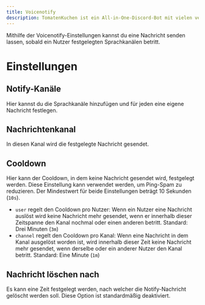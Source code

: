 ```yaml
---
title: Voicenotify
description: TomatenKuchen ist ein All-in-One-Discord-Bot mit vielen verschiedenen Funktionen. Erklärt, wie man Nachrichten senden kann, sobald Nutzer einen Sprachkanal betreten.
---
```


Mithilfe der Voicenotify-Einstellungen kannst du eine Nachricht senden lassen, sobald ein Nutzer festgelegten Sprachkanälen betritt.

# Einstellungen

## Notify-Kanäle
Hier kannst du die Sprachkanäle hinzufügen und für jeden eine eigene Nachricht festlegen.

## Nachrichtenkanal
In diesen Kanal wird die festgelegte Nachricht gesendet.

## Cooldown
Hier kann der Cooldown, in dem keine Nachricht gesendet wird, festgelegt werden.
Diese Einstellung kann verwendet werden, um Ping-Spam zu reduzieren. Der Mindestwert für beide Einstellungen beträgt 10 Sekunden (`10s`).

- `user` regelt den Cooldown pro Nutzer: Wenn ein Nutzer eine Nachricht auslöst wird keine Nachricht mehr gesendet, wenn er innerhalb dieser Zeitspanne den Kanal nochmal oder einen anderen betritt. Standard: Drei Minuten (`3m`)
- `channel` regelt den Cooldown pro Kanal: Wenn eine Nachricht in dem Kanal ausgelöst worden ist, wird innerhalb dieser Zeit keine Nachricht mehr gesendet, wenn derselbe oder ein anderer Nutzer den Kanal betritt. Standard: Eine Minute (`1m`)

## Nachricht löschen nach
Es kann eine Zeit festgelegt werden, nach welcher die Notify-Nachricht gelöscht werden soll. Diese Option ist standardmäßig deaktiviert.
